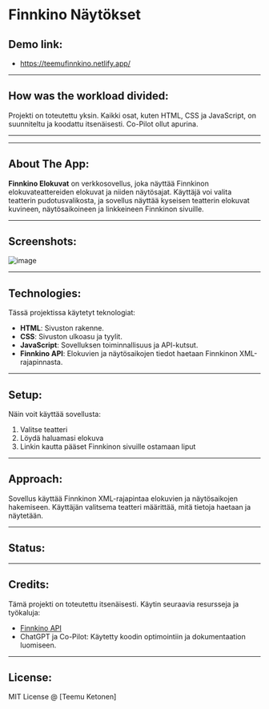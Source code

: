 # Finnkino Näytökset

## Demo link:

- https://teemufinnkino.netlify.app/

---

## How was the workload divided:
Projekti on toteutettu yksin. Kaikki osat, kuten HTML, CSS ja JavaScript, on suunniteltu ja koodattu itsenäisesti. Co-Pilot ollut apurina.

---


---

## About The App:
**Finnkino Elokuvat** on verkkosovellus, joka näyttää Finnkinon elokuvateattereiden elokuvat ja niiden näytösajat. Käyttäjä voi valita teatterin pudotusvalikosta, ja sovellus näyttää kyseisen teatterin elokuvat kuvineen, näytösaikoineen ja linkkeineen Finnkinon sivuille.

---

## Screenshots:
![image](https://github.com/user-attachments/assets/5f6f15be-04c5-42e2-950b-cb895e90b824)


---

## Technologies:
Tässä projektissa käytetyt teknologiat:
- **HTML**: Sivuston rakenne.
- **CSS**: Sivuston ulkoasu ja tyylit.
- **JavaScript**: Sovelluksen toiminnallisuus ja API-kutsut.
- **Finnkino API**: Elokuvien ja näytösaikojen tiedot haetaan Finnkinon XML-rajapinnasta.

---

## Setup:
Näin voit käyttää sovellusta:
1. Valitse teatteri
2. Löydä haluamasi elokuva
3. Linkin kautta pääset Finnkinon sivuille ostamaan liput

---

## Approach:
Sovellus käyttää Finnkinon XML-rajapintaa elokuvien ja näytösaikojen hakemiseen. Käyttäjän valitsema teatteri määrittää, mitä tietoja haetaan ja näytetään.

---

## Status:


---

## Credits:
Tämä projekti on toteutettu itsenäisesti. Käytin seuraavia resursseja ja työkaluja:
- [Finnkino API](http://www.finnkino.fi/xml)
- ChatGPT ja Co-Pilot: Käytetty koodin optimointiin ja dokumentaation luomiseen.

---

## License:
MIT License @ [Teemu Ketonen]
